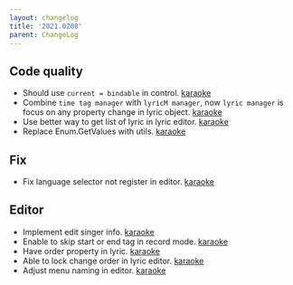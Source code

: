 ```yaml
---
layout: changelog
title: '2021.0208'
parent: ChangeLog
---
```


## Code quality
- Should use `current = bindable` in control. [karaoke](#431@andy840119)
- Combine `time tag manager` with `lyricM manager`, now `lyric manager` is focus on any property change in lyric object. [karaoke](#435@andy840119)
- Use better way to get list of lyric in lyric editor. [karaoke](#436@andy840119)
- Replace Enum.GetValues with utils. [karaoke](#439@andy840119)

## Fix
- Fix language selector not register in editor. [karaoke](#444@andy840119)

## Editor
- Implement edit singer info. [karaoke](#427@andy840119)
- Enable to skip start or end tag in record mode. [karaoke](#430@andy840119)
- Have order property in lyric. [karaoke](#426@andy840119)
- Able to lock change order in lyric editor. [karaoke](#442#452@andy840119)
- Adjust menu naming in editor. [karaoke](#447@andy840119)